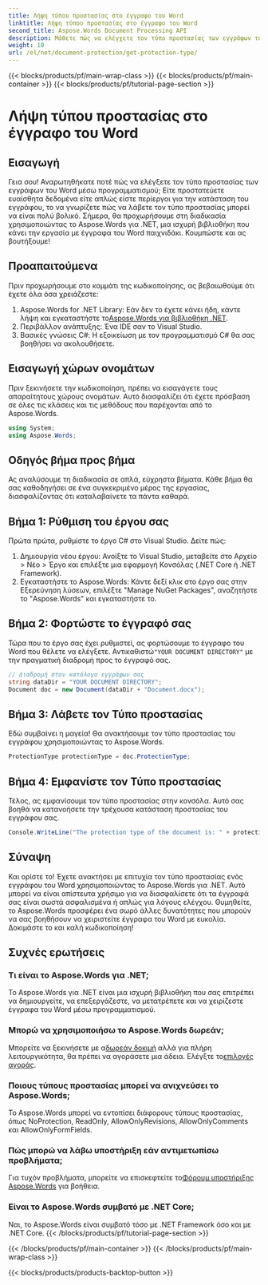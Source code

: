 ```yaml
---
title: Λήψη τύπου προστασίας στο έγγραφο του Word
linktitle: Λήψη τύπου προστασίας στο έγγραφο του Word
second_title: Aspose.Words Document Processing API
description: Μάθετε πώς να ελέγχετε τον τύπο προστασίας των εγγράφων του Word χρησιμοποιώντας το Aspose.Words για .NET. Περιλαμβάνονται οδηγός βήμα προς βήμα, παραδείγματα κώδικα και συχνές ερωτήσεις.
weight: 10
url: /el/net/document-protection/get-protection-type/
---
```


{{< blocks/products/pf/main-wrap-class >}}
{{< blocks/products/pf/main-container >}}
{{< blocks/products/pf/tutorial-page-section >}}

# Λήψη τύπου προστασίας στο έγγραφο του Word

## Εισαγωγή

Γεια σου! Αναρωτηθήκατε ποτέ πώς να ελέγξετε τον τύπο προστασίας των εγγράφων του Word μέσω προγραμματισμού; Είτε προστατεύετε ευαίσθητα δεδομένα είτε απλώς είστε περίεργοι για την κατάσταση του εγγράφου, το να γνωρίζετε πώς να λάβετε τον τύπο προστασίας μπορεί να είναι πολύ βολικό. Σήμερα, θα προχωρήσουμε στη διαδικασία χρησιμοποιώντας το Aspose.Words για .NET, μια ισχυρή βιβλιοθήκη που κάνει την εργασία με έγγραφα του Word παιχνιδάκι. Κουμπώστε και ας βουτήξουμε!

## Προαπαιτούμενα

Πριν προχωρήσουμε στο κομμάτι της κωδικοποίησης, ας βεβαιωθούμε ότι έχετε όλα όσα χρειάζεστε:

1. Aspose.Words for .NET Library: Εάν δεν το έχετε κάνει ήδη, κάντε λήψη και εγκαταστήστε το[Aspose.Words για βιβλιοθήκη .NET](https://releases.aspose.com/words/net/).
2. Περιβάλλον ανάπτυξης: Ένα IDE σαν το Visual Studio.
3. Βασικές γνώσεις C#: Η εξοικείωση με τον προγραμματισμό C# θα σας βοηθήσει να ακολουθήσετε.

## Εισαγωγή χώρων ονομάτων

Πριν ξεκινήσετε την κωδικοποίηση, πρέπει να εισαγάγετε τους απαραίτητους χώρους ονομάτων. Αυτό διασφαλίζει ότι έχετε πρόσβαση σε όλες τις κλάσεις και τις μεθόδους που παρέχονται από το Aspose.Words.

```csharp
using System;
using Aspose.Words;
```

## Οδηγός βήμα προς βήμα

Ας αναλύσουμε τη διαδικασία σε απλά, εύχρηστα βήματα. Κάθε βήμα θα σας καθοδηγήσει σε ένα συγκεκριμένο μέρος της εργασίας, διασφαλίζοντας ότι καταλαβαίνετε τα πάντα καθαρά.

## Βήμα 1: Ρύθμιση του έργου σας

Πρώτα πρώτα, ρυθμίστε το έργο C# στο Visual Studio. Δείτε πώς:

1. Δημιουργία νέου έργου: Ανοίξτε το Visual Studio, μεταβείτε στο Αρχείο > Νέο > Έργο και επιλέξτε μια εφαρμογή Κονσόλας (.NET Core ή .NET Framework).
2. Εγκαταστήστε το Aspose.Words: Κάντε δεξί κλικ στο έργο σας στην Εξερεύνηση λύσεων, επιλέξτε "Manage NuGet Packages", αναζητήστε το "Aspose.Words" και εγκαταστήστε το.

## Βήμα 2: Φορτώστε το έγγραφό σας

Τώρα που το έργο σας έχει ρυθμιστεί, ας φορτώσουμε το έγγραφο του Word που θέλετε να ελέγξετε. Αντικαθιστώ`"YOUR DOCUMENT DIRECTORY"` με την πραγματική διαδρομή προς το έγγραφό σας.

```csharp
// Διαδρομή στον κατάλογο εγγράφων σας
string dataDir = "YOUR DOCUMENT DIRECTORY";
Document doc = new Document(dataDir + "Document.docx");
```

## Βήμα 3: Λάβετε τον Τύπο προστασίας

Εδώ συμβαίνει η μαγεία! Θα ανακτήσουμε τον τύπο προστασίας του εγγράφου χρησιμοποιώντας το Aspose.Words.

```csharp
ProtectionType protectionType = doc.ProtectionType;
```

## Βήμα 4: Εμφανίστε τον Τύπο προστασίας

Τέλος, ας εμφανίσουμε τον τύπο προστασίας στην κονσόλα. Αυτό σας βοηθά να κατανοήσετε την τρέχουσα κατάσταση προστασίας του εγγράφου σας.

```csharp
Console.WriteLine("The protection type of the document is: " + protectionType);
```

## Σύναψη

Και ορίστε το! Έχετε ανακτήσει με επιτυχία τον τύπο προστασίας ενός εγγράφου του Word χρησιμοποιώντας το Aspose.Words για .NET. Αυτό μπορεί να είναι απίστευτα χρήσιμο για να διασφαλίσετε ότι τα έγγραφά σας είναι σωστά ασφαλισμένα ή απλώς για λόγους ελέγχου. Θυμηθείτε, το Aspose.Words προσφέρει ένα σωρό άλλες δυνατότητες που μπορούν να σας βοηθήσουν να χειριστείτε έγγραφα του Word με ευκολία. Δοκιμάστε το και καλή κωδικοποίηση!

## Συχνές ερωτήσεις

### Τι είναι το Aspose.Words για .NET;
Το Aspose.Words για .NET είναι μια ισχυρή βιβλιοθήκη που σας επιτρέπει να δημιουργείτε, να επεξεργάζεστε, να μετατρέπετε και να χειρίζεστε έγγραφα του Word μέσω προγραμματισμού.

### Μπορώ να χρησιμοποιήσω το Aspose.Words δωρεάν;
 Μπορείτε να ξεκινήσετε με α[δωρεάν δοκιμή](https://releases.aspose.com/) αλλά για πλήρη λειτουργικότητα, θα πρέπει να αγοράσετε μια άδεια. Ελέγξτε το[επιλογές αγοράς](https://purchase.aspose.com/buy).

### Ποιους τύπους προστασίας μπορεί να ανιχνεύσει το Aspose.Words;
Το Aspose.Words μπορεί να εντοπίσει διάφορους τύπους προστασίας, όπως NoProtection, ReadOnly, AllowOnlyRevisions, AllowOnlyComments και AllowOnlyFormFields.

### Πώς μπορώ να λάβω υποστήριξη εάν αντιμετωπίσω προβλήματα;
 Για τυχόν προβλήματα, μπορείτε να επισκεφτείτε το[Φόρουμ υποστήριξης Aspose.Words](https://forum.aspose.com/c/words/8) για βοήθεια.

### Είναι το Aspose.Words συμβατό με .NET Core;
Ναι, το Aspose.Words είναι συμβατό τόσο με .NET Framework όσο και με .NET Core.
{{< /blocks/products/pf/tutorial-page-section >}}

{{< /blocks/products/pf/main-container >}}
{{< /blocks/products/pf/main-wrap-class >}}

{{< blocks/products/products-backtop-button >}}
